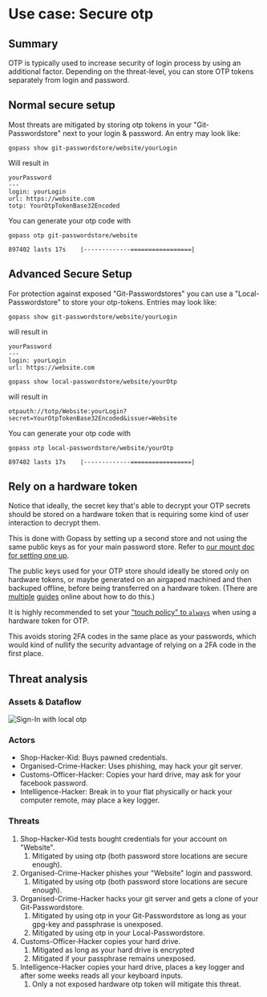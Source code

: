 # Use case: Secure otp

## Summary
OTP is typically used to increase security of login process by using an additional factor. Depending on the threat-level, you can store OTP tokens separately from login and password.

## Normal secure setup
Most threats are mitigated by storing otp tokens in your "Git-Passwordstore" next to your login & password. An entry may look like:

```
gopass show git-passwordstore/website/yourLogin
```
Will result in

```
yourPassword
---
login: yourLogin
url: https://website.com
totp: YourOtpTokenBase32Encoded

```

You can generate your otp code with

```
gopass otp git-passwordstore/website

897402 lasts 17s 	|-------------=================|
```


## Advanced Secure Setup
For protection against exposed "Git-Passwordstores" you can use a "Local-Passwordstore" to store your otp-tokens. Entries may look like:

```
gopass show git-passwordstore/website/yourLogin
```

will result in 

```
yourPassword
---
login: yourLogin
url: https://website.com
```

```
gopass show local-passwordstore/website/yourOtp
```

will result in 


```
otpauth://totp/Website:yourLogin?secret=YourOtpTokenBase32Encoded&issuer=Website
```

You can generate your otp code with

```
gopass otp local-passwordstore/website/yourOtp

897402 lasts 17s 	|-------------=================|
```

## Rely on a hardware token

Notice that ideally, the secret key that's able to decrypt your OTP secrets should be stored on a hardware token that is requiring some kind of user interaction to decrypt them.

This is done with Gopass by setting up a second store and not using the same public keys as for your main password store.
Refer to [our mount doc for setting one up](docs/commands/mounts.md).

The public keys used for your OTP store should ideally be stored only on hardware tokens, or maybe generated on an airgaped machined and then backuped offline, before being transferred on a hardware token.
(There are [multiple](https://research.kudelskisecurity.com/2017/04/28/configuring-yubikey-for-gpg-and-u2f/) [guides](https://support.yubico.com/hc/en-us/articles/360013790259-Using-Your-YubiKey-with-OpenPGP) online about how to do this.)

It is highly recommended to set your ["touch policy" to `always`](https://docs.yubico.com/yesdk/users-manual/application-piv/pin-touch-policies.html#touch-policies) when using a hardware token for OTP.

This avoids storing 2FA codes in the same place as your passwords, which would kind of nullify the security advantage of relying on a 2FA code in the first place.

## Threat analysis

### Assets & Dataflow
![Sign-In with local otp](secure-otp/Sign-In.png)

### Actors
* Shop-Hacker-Kid: Buys pawned credentials.
* Organised-Crime-Hacker: Uses phishing, may hack your git server.
* Customs-Officer-Hacker: Copies your hard drive, may ask for your facebook password.
* Intelligence-Hacker: Break in to your flat physically or hack your computer remote, may place a key logger.

### Threats

1. Shop-Hacker-Kid tests bought credentials for your account on "Website".
   1. Mitigated by using otp (both password store locations are secure enough).
2. Organised-Crime-Hacker phishes your "Website" login and password.
   1. Mitigated by using otp (both password store locations are secure enough).
3. Organised-Crime-Hacker hacks your git server and gets a clone of your Git-Passwordstore.
   1. Mitigated by using otp in your Git-Passwordstore as long as your gpg-key and passphrase is unexposed.
   2. Mitigated by using otp in your Local-Passwordstore.
4. Customs-Officer-Hacker copies your hard drive.
   1. Mitigated as long as your hard drive is encrypted
   2. Mitigated if your passphrase remains unexposed.
5. Intelligence-Hacker copies your hard drive, places a key logger and after some weeks reads all your keyboard inputs.
   1. Only a not exposed hardware otp token will mitigate this threat.
